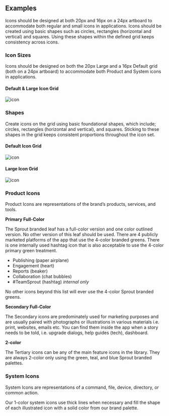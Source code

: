 ## Examples

Icons should be designed at both 20px and 16px on a 24px artboard to accommodate both regular and small icons in applications. Icons should be created using basic shapes such as circles, rectangles (horizontal and vertical) and squares. Using these shapes within the defined grid keeps consistency across icons.

### Icon Sizes

Icons should be designed on both the 20px Large and a 16px Default grid (both on a 24px artboard) to accommodate both Product and System icons in applications.

#### Default & Large Icon Grid

![icon]({{{siteUrl}}}/assets/SEEDS-Icon-Grids.svg)

### Shapes

Create icons on the grid using basic foundational shapes, which include; circles, rectangles (horizontal and vertical), and squares. Sticking to these shapes in the grid keeps consistent proportions throughout the icon set.

#### Default Icon Grid

![icon]({{{siteUrl}}}/assets/SEEDS-Default-Icon-Shapes-Grid.svg)

#### Large Icon Grid

![icon]({{{siteUrl}}}/assets/SEEDS-Large-Icon-Shapes-Grid.svg)


### Product Icons

Product Icons are representations of the brand’s products, services, and tools.

**Primary Full-Color**

The Sprout branded leaf has a full-color version and one color outlined version. No other version of this leaf should be used. There are 4 publicly marketed platforms of the app that use the 4-color branded greens. There is one internally used hashtag icon that is also acceptable to use the 4-color primary green treatment.

- Publishing (paper airplane)
- Engagement (heart)
- Reports (beaker)
- Collaboration (chat bubbles)
- #TeamSprout (hashtag) *internal only*

No other icons beyond this list will ever use the 4-color Sprout branded greens.

**Secondary Full-Color**

The Secondary icons are predominately used for marketing purposes and are usually paired with photographs or illustrations in various materials i.e. print, websites, emails etc. You can find them inside the app when a story needs to be told, i.e. upgrade dialogs, help guides (tech), dashboard.

**2-color**

The Tertiary icons can be any of the main feature icons in the library. They are always 2-color only using the green, teal, and blue Sprout branded palettes.

### System Icons

System Icons are representations of a command, file, device, directory, or common action.

Our 1-color system icons use thick lines when necessary and fill the shape of each illustrated icon with a solid color from our brand palette. 